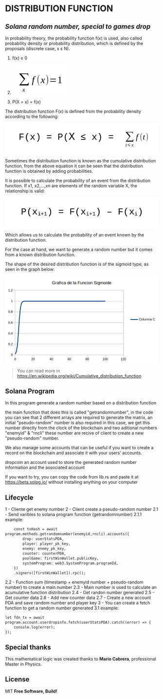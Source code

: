# DISTRIBUTION FUNCTION
## _Solana random number, special to games drop_


In probability theory, the probability function f(x) is used, also called probability density or probability distribution, which is defined by the proposals (discrete case, x ε N).



1. f(x) ≥ 0



2. ![Image text](https://github.com/sistemaseltigre/fd-random-number/blob/main/app/3.png)



3. P(X = x) = f(x)



The distribution function F(x) is defined from the probability density according to the following:

![Image text](https://github.com/sistemaseltigre/fd-random-number/blob/main/app/2.png)



Sometimes the distribution function is known as the cumulative distribution function, from the above equation it can be seen that the distribution function is obtained by adding probabilities.



It is possible to calculate the probability of an event from the distribution function. If x1, x2,…,xn are elements of the random variable X, the relationship is valid:


![Image text](https://github.com/sistemaseltigre/fd-random-number/blob/main/app/1.png)



Which allows us to calculate the probability of an event known by the distribution function.



For the case at hand, we want to generate a random number but it comes from a known distribution function.



The shape of the desired distribution function is of the sigmoid type, as seen in the graph below:



![Image text](https://github.com/sistemaseltigre/fd-random-number/blob/main/app/graf.png)

> You can read more in  https://en.wikipedia.org/wiki/Cumulative_distribution_function

## Solana Program
In this program generate a random number based on a distribution function

the main function that does this is called "getrandomnumber", in the code you can see that 2 different arrays are required to generate the matrix, an initial "pseudo-random" number is also required in this case, we get this number directly from the clock of the blockchain and two aditional numbers "enemyid" & "rncli" these number are recive of client to create a new "pseudo-random" number.

We also manage some accounts that can be useful if you want to create a record on the blockchain and associate it with your users' accounts.

dropcoin
an account used to store the generated random number information and the associated account

If you want to try, you can copy the code from lib.rs and paste it at https://beta.solpg.io/ without installing anything on your computer

## Lifecycle

1 - Cliente get enemy number
2 - Client create a pseudo-random number
    2.1 - Send varibles to solana program function (getrandomnumber)
		    2.1.1 example:
		    
		const txHash = await program.methods.getrandomnumber(enemyid,rncli).accounts({
			drop: userStatsPDA,
		    player: player_pk_key,
		    enemy: enemy_pk_key,       
		    counter: counterPDA,        
		    poolGame: firstWinWallet.publicKey,
		    systemProgram: web3.SystemProgram.programId,
		})  
		.signers([firstWinWallet]).rpc();
	        
   2.2 - Function sum (timestamp + enemyid number + pseudo-random number) to create a main number
   2.3 - Main number is used to calculate an acumulative function distribution
   2.4 - Get randon number generated
   2.5 - Get counter data
   2.6 - Add new counter data
   2.7 - Create a new account PDA and save random number and player key
3 - You can create a fetch function to get a random number generated
	3.1 example:
    
    let fdn_tx = await program.account.userdropinfo.fetch(userStatsPDA).catch((error) => {
        console.log(error);
    }); 

## Special thanks
This mathematical logic was created thanks to **Mario Cabrera**, professional Master in Physics.

## License

MIT
**Free Software, Build!**